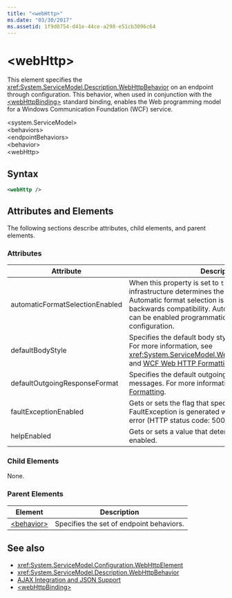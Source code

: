 ```yaml
---
title: "<webHttp>"
ms.date: "03/30/2017"
ms.assetid: 1f9d0754-d41e-44ce-a298-e51cb3096c64
---
```

# \<webHttp>
This element specifies the <xref:System.ServiceModel.Description.WebHttpBehavior> on an endpoint through configuration. This behavior, when used in conjunction with the [\<webHttpBinding>](webhttpbinding.md) standard binding, enables the Web programming model for a Windows Communication Foundation (WCF) service.  
  
 \<system.ServiceModel>  
\<behaviors>  
\<endpointBehaviors>  
\<behavior>  
\<webHttp>  
  
## Syntax  
  
```xml  
<webHttp />
```  
  
## Attributes and Elements  
 The following sections describe attributes, child elements, and parent elements.  
  
### Attributes  
  
|Attribute|Description|  
|---------------|-----------------|  
|automaticFormatSelectionEnabled|When this property is set to `true`, the WCF infrastructure determines the best format to use. Automatic format selection is disabled by default for backwards compatibility. Automatic format selection can be enabled programmatically or through configuration.|  
|defaultBodyStyle|Specifies the default body style of returned messages. For more information, see <xref:System.ServiceModel.Web.WebMessageBodyStyle> and [WCF Web HTTP Formatting](../../../wcf/feature-details/wcf-web-http-formatting.md).|  
|defaultOutgoingResponseFormat|Specifies the default outgoing response format for messages. For more information, see [WCF Web HTTP Formatting](../../../wcf/feature-details/wcf-web-http-formatting.md).|  
|faultExceptionEnabled|Gets or sets the flag that specifies whether a FaultException is generated when an internal server error (HTTP status code: 500) occurs.|  
|helpEnabled|Gets or sets a value that determines if the Help page is enabled.|  
  
### Child Elements  
 None.  
  
### Parent Elements  
  
|Element|Description|  
|-------------|-----------------|  
|[\<behavior>](behavior-of-endpointbehaviors.md)|Specifies the set of endpoint behaviors.|  
  
## See also

- <xref:System.ServiceModel.Configuration.WebHttpElement>
- <xref:System.ServiceModel.Description.WebHttpBehavior>
- [AJAX Integration and JSON Support](../../../wcf/feature-details/ajax-integration-and-json-support.md)
- [\<webHttpBinding>](webhttpbinding.md)

